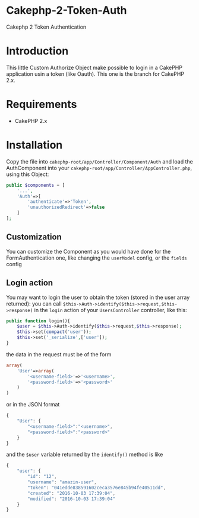 # Cakephp-2-Token-Auth
Cakephp 2 Token Authentication

# Introduction

This little Custom Authorize Object make possible to login in a CakePHP application usin a token (like Oauth). This one is the branch for CakePHP 2.x.

# Requirements

* CakePHP 2.x

# Installation

Copy the file into `cakephp-root/app/Controller/Component/Auth` and load the AuthComponent into your `cakephp-root/app/Controller/AppController.php`, using this Object:

```php
public $components = [
	'...',
	'Auth'=>[
		'authenticate'=>'Token',
		'unauthorizedRedirect'=>false
	]
];
```
## Customization

You can customize the Component as you would have done for the FormAuthentication one, like changing the `userModel` config, or the `fields` config

## Login action

You may want to login the user to obtain the token (stored in the user array returned): you can call `$this->Auth->identify($this->request,$this->response)` in the `login` action of your `UsersController` controller, like this:

```PHP
public function login(){
	$user = $this->Auth->identify($this->request,$this->response);
	$this->set(compact('user'));
	$this->set('_serialize',['user']);
}
```

the data in the request must be of the form

```PHP
array(
	'User'=>array(
		'<username-field>'=>'<username>',
		'<password-field>'=>'<password>'
	)
)
```

or in the JSON format

```javascript
{
	"User": {
		"<username-field>":"<username>",
		"<password-field>":"<password>"
	}
}
```

and the `$user` variable returned by the `identify()` method is like

```javascript
{
    "user": {
        "id": "12",
        "username": "amazin-user",
        "token": "041edde838591602ceca3576e845b94fe40511dd",
        "created": "2016-10-03 17:39:04",
        "modified": "2016-10-03 17:39:04"
    }
}
```